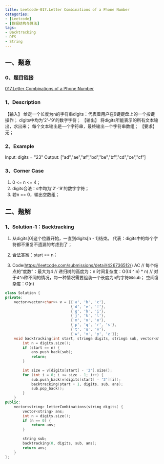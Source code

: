 ```yaml
---
title: Leetcode-017.Letter Combinations of a Phone Number
categories: 
- [Leetcode]
- [数据结构与算法]
tags: 
- Backtracking
- DFS
- String
---
```


## 一、题意

### 0、题目链接
[017.Letter Combinations of a Phone Number](https://leetcode.com/problems/letter-combinations-of-a-phone-number/)

### 1、Description
【输入】
给定一个长度为n的字符串digits：代表着用户在9键键盘上的一个按键操作；
digits中均为'2'-'9'的数字字符；
【输出】
将digits所能表示的所有文本输出，求出来；
每个文本输出是一个字符串，最终输出一个字符串数组；
【要求】
无；

### 2、Example
Input: digits = "23"
Output: ["ad","ae","af","bd","be","bf","cd","ce","cf"]

<!-- more -->

### 3、Corner Case
1. 0 <= n <= 4；
2. digits合法：s中均为'2'-'9'的数字字符；
3. 若n == 0，输出空数组；

## 二、题解

### 1、Solution-1：Backtracking
1. 从digits[0]这个位置开始，一直到digits[n - 1]结束。
代表：digits中的每个字符都不重复不遗漏的考虑到了；

2. 合法答案：start == n；

3. Code(https://leetcode.com/submissions/detail/426736512/)
AC
// 每个结点的“度数”：最大为4
// 递归树的高度为：n
时间复杂度：O((4 ^ n) * n) // 对于4^n种不同的情况，每一种情况需要组装一个长度为n的字符串sub；
空间复杂度：O(n) 
```C++
class Solution {
private:
    vector<vector<char>> v = {{'a', 'b', 'c'},
                              {'d', 'e', 'f'}, 
                              {'g', 'h', 'i'}, 
                              {'j', 'k', 'l'}, 
                              {'m', 'n', 'o'}, 
                              {'p', 'q', 'r', 's'}, 
                              {'t', 'u', 'v'}, 
                              {'w', 'x', 'y', 'z'}};
    void backtracking(int start, string& digits, string& sub, vector<string>& ans) {
        int n = digits.size();
        if (start == n) {
            ans.push_back(sub);
            return;
        }
        
        int size = v[digits[start] - '2'].size();
        for (int i = 0; i <= size - 1; i++) {
            sub.push_back(v[digits[start] - '2'][i]);
            backtracking(start + 1, digits, sub, ans);
            sub.pop_back();
        }
    }
public:
    vector<string> letterCombinations(string digits) {
        vector<string> ans;
        int n = digits.size();
        if (n == 0) {
            return ans;
        }
        
        string sub;
        backtracking(0, digits, sub, ans);
        return ans;
    }
};
```